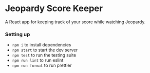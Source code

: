 # Jeopardy Score Keeper

A React app for keeping track of your score while watching
Jeopardy.

### Setting up

- `npm i` to install dependencies
- `npm start` to start the dev server
- `npm test` to run the testing suite
- `npm run lint` to run eslint
- `npm run format` to run prettier

